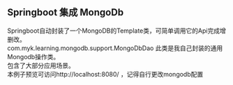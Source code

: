 ## Springboot 集成 MongoDb
Springboot自动封装了一个MongoDB的Template类，可简单调用它的Api完成增删改。  
com.myk.learning.mongodb.support.MongoDbDao 此类是我自己封装的通用Mongodb操作类。  
包含了大部分应用场景。  
本例子预览可访问http://localhost:8080/ ，记得自行更改mongodb配置